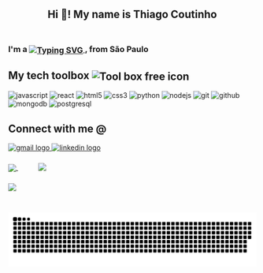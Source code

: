 <h2 align="center">Hi 👋! My name is Thiago Coutinho<br><br> </h2>

<h3 style="line-height:20px;">I'm a 
  <a href="https://git.io/typing-svg">
    <img align="center" src="https://readme-typing-svg.demolab.com?font=Roboto&weight=700&size=18&pause=1000&color=24292F&center=false&vCenter=true&width=170&height=20&lines=Full+Stack+Developer;Software+Engineer;Learning+Enthusiast;Physicist" alt="Typing SVG" />
  </a>, from São Paulo
</h3>

###

<div>
<h2 align="left">My tech toolbox <img align="center" src="https://cdn-icons-png.flaticon.com/512/2276/2276313.png" width="30" height="30" alt="Tool box free icon" title="Tool box free icon"></h2>

<div align="left">
  <img src="https://cdn.jsdelivr.net/gh/devicons/devicon/icons/javascript/javascript-original.svg" height="38" width="50" alt="javascript" title="Javascript"  />
  <img src="https://cdn.jsdelivr.net/gh/devicons/devicon/icons/react/react-original-wordmark.svg" height="38" width="50" alt="react" title="react"  />
  <img src="https://cdn.jsdelivr.net/gh/devicons/devicon/icons/html5/html5-plain-wordmark.svg" height="38" width="50" alt="html5" title="HTML5"  />
  <img src="https://cdn.jsdelivr.net/gh/devicons/devicon/icons/css3/css3-plain-wordmark.svg" height="38" width="50" alt="css3" title="CSS3"  />
  <img src="https://cdn.jsdelivr.net/gh/devicons/devicon/icons/python/python-original-wordmark.svg" height="38" width="50" alt="python" title="Python"  />
  <img src="https://cdn.jsdelivr.net/gh/devicons/devicon/icons/nodejs/nodejs-original.svg" height="38" width="50" alt="nodejs" title="Node.JS"  />
  <img src="https://cdn.jsdelivr.net/gh/devicons/devicon/icons/git/git-original.svg" height="38" width="50" alt="git" title="Git"  />
  <img src="https://cdn.jsdelivr.net/gh/devicons/devicon/icons/github/github-original.svg" height="38" width="50" alt="github" title="Github"  />
  <img src="https://cdn.jsdelivr.net/gh/devicons/devicon/icons/mongodb/mongodb-original.svg" height="30" width="42" alt="mongodb" title="Mongodb"  />
  <img src="https://cdn.jsdelivr.net/gh/devicons/devicon/icons/postgresql/postgresql-original.svg" height="30" width="42" alt="postgresql" title="Postgresql"  />
</div>
</div>

###

<div>
  <h2 align="left">Connect with me @</h2>
  <a href="mailto:thi.coutinho.santos@gmail.com" target="_blank">
    <img src="https://img.shields.io/static/v1?message=Gmail&logo=gmail&label=&color=D14836&logoColor=white&labelColor=&style=for-the-badge" height="35" alt="gmail logo"  />
  </a>
  <a href="https://www.linkedin.com/in/thiago-coutinho-a5342640/" target="_blank">
    <img src="https://img.shields.io/static/v1?message=LinkedIn&logo=linkedin&label=&color=0077B5&logoColor=white&labelColor=&style=for-the-badge" height="35" alt="linkedin logo"  />
  </a>
</div>

###
<a href="https://github.com/anuraghazra/github-readme-stats">

<img align="center" src="https://github-readme-stats.vercel.app/api?username=thi-coutinho&show_icons=true&theme=dracula&line_height=35"/>
</a>
&nbsp &nbsp &nbsp &nbsp
<a href="https://github.com/anuraghazra/github-readme-stats">

<img style="margin-left:10px" align="top" src="https://github-readme-stats.vercel.app/api/top-langs?username=thi-coutinho&show_icons=true&theme=dracula&card_width=467" />
</a>

###
<div>
<img height="150" src="https://quotes-github-readme.vercel.app/api?type=horizontal&theme=light" />
</div>

###




###

<br clear="both">

<img src="https://github.com/thi-coutinho/thi-coutinho/blob/output/snake.svg" alt="Snake animation" />

###
